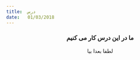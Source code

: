 ```yaml
---
title:  درس
date:   01/03/2018
---
```


### <center>ما در این درس کار می کنیم</center>
<center>لطفا بعدا بیا</center>